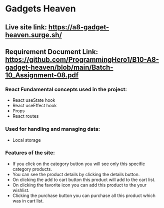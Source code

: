# Gadgets Heaven
## Live site link: https://a8-gadget-heaven.surge.sh/

## Requirement Document Link: https://github.com/ProgrammingHero1/B10-A8-gadget-heaven/blob/main/Batch-10_Assignment-08.pdf

### React Fundamental concepts used in the project:
- React useState hook
- React useEffect hook 
- Props
- React routes

### Used for handling and managing data: 
- Local storage

### Features of the site: 
- If you click on the category button you will see only this specific category products.
- You can see the product details by clicking the details button.
- On clicking the add to cart button this product will add to the cart list.
- On clicking the favorite icon you can add this product to the your wishlist.
- Clicking the purchase button you can purchase all this product which was in cart list. 
